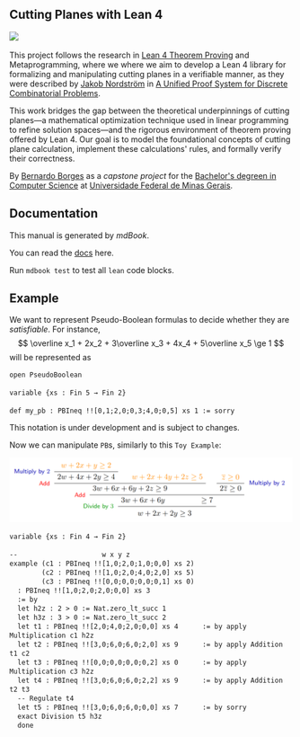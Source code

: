## Cutting Planes with Lean 4

[![](https://github.com/bernborgess/lean-cutting-planes/actions/workflows/mdbook.yml/badge.svg?branch=main)](https://github.com/bernborgess/lean-cutting-planes/actions/workflows/mdbook.yml)

This project follows the research in [Lean 4 Theorem Proving](https://lean-lang.org/) and Metaprogramming,
where we where we aim to develop a Lean 4 library for formalizing and manipulating cutting planes
in a verifiable manner, as they were described by [Jakob Nordström](https://jakobnordstrom.se/) in
[A Unified Proof System for Discrete Combinatorial Problems](https://jakobnordstrom.se/docs/presentations/TalkVeriPB_Dagstuhl23.pdf#page=45).

This work bridges the gap between the theoretical underpinnings of cutting planes—a mathematical optimization technique used in linear programming
to refine solution spaces—and the rigorous environment of theorem proving offered by Lean 4.
Our goal is to model the foundational concepts of cutting plane calculation, implement these calculations' rules,
and formally verify their correctness.

By [Bernardo Borges](https://github.com/bernborgess/) as a _capstone project_ for the
[Bachelor's degreen in Computer Science](https://dcc.ufmg.br/bacharelado-em-ciencia-da-computacao/)
at [Universidade Federal de Minas Gerais](https://ufmg.br/).

## Documentation

This manual is generated by _mdBook_.

You can read the [docs](https://bernborgess.github.io/lean-cutting-planes/) here.

Run `mdbook test` to test all `lean` code blocks.

## Example

We want to represent Pseudo-Boolean formulas to decide whether they are _satisfiable_. For instance,
$$ \overline x_1 + 2x_2 + 3\overline x_3 + 4x_4 + 5\overline x_5 \ge 1 $$
will be represented as

```lean
open PseudoBoolean

variable {xs : Fin 5 → Fin 2}

def my_pb : PBIneq !![0,1;2,0;0,3;4,0;0,5] xs 1 := sorry
```

This notation is under development and is subject to changes.

Now we can manipulate `PB`s, similarly to this `Toy Example`:

![toy_example](./docs/assets/toy_example.png "Toy Example")

```lean
variable {xs : Fin 4 → Fin 2}

--                     w x y z
example (c1 : PBIneq !![1,0;2,0;1,0;0,0] xs 2)
        (c2 : PBIneq !![1,0;2,0;4,0;2,0] xs 5)
        (c3 : PBIneq !![0,0;0,0;0,0;0,1] xs 0)
  : PBIneq !![1,0;2,0;2,0;0,0] xs 3
  := by
  let h2z : 2 > 0 := Nat.zero_lt_succ 1
  let h3z : 3 > 0 := Nat.zero_lt_succ 2
  let t1 : PBIneq !![2,0;4,0;2,0;0,0] xs 4      := by apply Multiplication c1 h2z
  let t2 : PBIneq !![3,0;6,0;6,0;2,0] xs 9      := by apply Addition t1 c2
  let t3 : PBIneq !![0,0;0,0;0,0;0,2] xs 0      := by apply Multiplication c3 h2z
  let t4 : PBIneq !![3,0;6,0;6,0;2,2] xs 9      := by apply Addition t2 t3
  -- Regulate t4
  let t5 : PBIneq !![3,0;6,0;6,0;0,0] xs 7      := by sorry
  exact Division t5 h3z
  done
```
